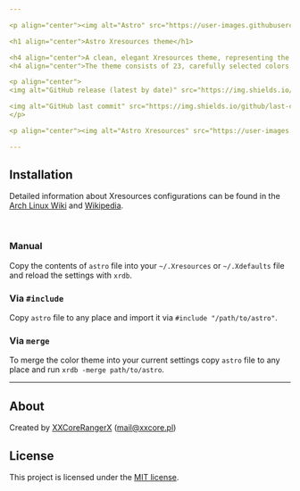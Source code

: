 ```yaml
---

<p align="center"><img alt="Astro" src="https://user-images.githubusercontent.com/61242573/122398959-acfaa800-cf7a-11eb-88b8-16bb065b72a0.png"></p>

<h1 align="center">Astro Xresources theme</h1>

<h4 align="center">A clean, elegant Xresources theme, representing the minimalistic idea of the universe.</h4>
<h4 align="center">The theme consists of 23, carefully selected colors.</h4>

<p align="center">
<img alt="GitHub release (latest by date)" src="https://img.shields.io/github/v/tag/XXCoreRangerX/astro-xresources?color=%2328293D&logo=github&logoColor=%23ECEFF4&style=flat-square&colorA=1B1C1E">

<img alt="GitHub last commit" src="https://img.shields.io/github/last-commit/xxcorerangerx/astro-xresources?color=%2328293D&logo=github&logoColor=%23ECEFF4&style=flat-square&colorA=1B1C1E">
</p>

<p align="center"><img alt="Astro Xresources" src="https://user-images.githubusercontent.com/61242573/122646060-a8bac000-d11d-11eb-95f3-c3f1a7725fb3.png"></p>

---
```


## Installation
Detailed information about Xresources configurations can be found in the [Arch Linux Wiki](https://wiki.archlinux.org/index.php/X_resources) and [Wikipedia](https://en.wikipedia.org/wiki/X_resources).

<br>

### Manual
Copy the contents of `astro` file into your `~/.Xresources` or `~/.Xdefaults` file and reload the settings with `xrdb`.

### Via `#include`
Copy `astro` file to any place and import it via `#include "/path/to/astro"`.

### Via `merge`
To merge the color theme into your current settings copy `astro` file to any place and run `xrdb -merge path/to/astro`.

---

## About
Created by [XXCoreRangerX](https://github.com/XXCoreRangerX) (mail@xxcore.pl)

## License
This project is licensed under the [MIT license](https://github.com/xxcorerangerx/astro-xresources/blob/master/LICENSE).
